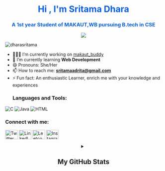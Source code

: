 <font color="#0960DA">
<h1 align="center">Hi , I'm Sritama Dhara</h1>
<h3 align="center">A 1st year Student of MAKAUT,WB pursuing B.tech in CSE</h3>
</font>
<p align="center"><img src="https://readme-typing-svg.herokuapp.com/?font=Mitr&color=0960DA&size=20&center=true&vCenter=true&lines=Hey+viewers+👋;Welcome+to+my+Profile+!+!;I+am+an+interested+learner;Willing+to+explore+new+things;Passionate+about+coding;Have+a+nice+day+ahead+!+!"></p>
<p align="left"> <img src="https://komarev.com/ghpvc/?username=dharasritama&label=Profile%20views&color=0e75b6&style=flat" alt="dharasritama" /> </p>


- 🧑🏼‍💻 I’m currently working on [makaut_buddy](https://github.com/Arindam200/makaut_buddy "makaut buddy")
- 🌱 I’m currently learning **Web Development**
- 😄 Pronouns: She/Her
- 📫 How to reach me: **sritamaadrita@gmail.com**
- ⚡ Fun fact: An enthusiastic Learner, enrich me with your knowledge and experiences
  <h3 align="left">Languages and Tools:</h3>
![C](https://img.shields.io/badge/c-%2300599C.svg?style=for-the-badge&logo=c&logoColor=white)  ![Java](https://img.shields.io/badge/java-%23ED8B00.svg?style=for-the-badge&logo=openjdk&logoColor=white) ![HTML](https://img.shields.io/badge/html-%23E34F26.svg?style=for-the-badge&logo=html&logoColor=white)
<h3 align="left">Connect with me:</h3>
<p align="left">
  <a href="https://twitter.com/dharasritama004" target="blank"><img align="center" src="https://raw.githubusercontent.com/rahuldkjain/github-profile-readme-generator/master/src/images/icons/Social/twitter.svg" alt="Twitter" height="30" width="40" /></a>
  <a href="https://www.linkedin.com/in/sritama-dhara-87714a281/" target="blank"><img align="center" src="https://raw.githubusercontent.com/rahuldkjain/github-profile-readme-generator/master/src/images/icons/Social/linked-in-alt.svg" alt="LinkedIn" height="30" width="40" /></a>
  <a href="https://leetcode.com/dharasritama/" target="_blank"><img align="center" src="https://raw.githubusercontent.com/rahuldkjain/github-profile-readme-generator/master/src/images/icons/Social/leet-code.svg" alt="Leetcode" height="30" width="40" /></a>
  <a href="https://www.instagram.com/s.r.i.t.a.m.a_004/" target="_blank"><img align="center" src="https://raw.githubusercontent.com/rahuldkjain/github-profile-readme-generator/master/src/images/icons/Social/instagram.svg" alt="Instagram" height="30" width="40" /></a>
  <div align = "center">
  <details>
  <summary><h2>My GitHub Stats</h2></summary>

<div align = "center">

<img src="https://github.githubassets.com/images/spinners/octocat-spinner-64.gif"/>

</div>


<div align="center">
<table>
<tr>
<td width="45%">
<a href="https://github.com/dharasritama"><img src="https://github-readme-stats.vercel.app/api?username=dharasritama&show_icons=true&hide=&count_private=true&title_color=0891b2&text_color=ffffff&icon_color=0891b2&bg_color=1c1917&hide_border=true&show_icons=true" alt="Sritama's GitHub stats" /></a> 

</td>
<td width="45%">
 <a href="https://github.com/dharasritama"><img src="https://github-readme-streak-stats.herokuapp.com/?user=dharasritama&stroke=ffffff&background=1c1917&ring=0891b2&fire=0891b2&currStreakNum=ffffff&currStreakLabel=0891b2&sideNums=ffffff&sideLabels=ffffff&dates=ffffff&hide_border=true" /></a>
 </td>
</tr>
</table>


</div>

[![Sritama's github activity graph](https://github-readme-activity-graph.vercel.app/graph?username=dharasritama)](https://github.com/ashutosh00710/github-readme-activity-graph)

</details>
  
   
